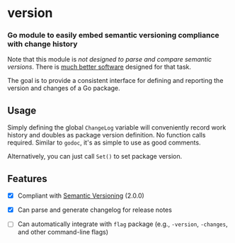 # version
### Go module to easily embed semantic versioning compliance with change history

Note that this module is _not designed to parse and compare semantic versions_. There is [much better software](https://github.com/Masterminds/semver) designed for that task.

The goal is to provide a consistent interface for defining and reporting the version and changes of a Go package.

## Usage
Simply defining the global `ChangeLog` variable will conveniently record work history and doubles as package version definition. No function calls required. Similar to `godoc`, it's as simple to use as good comments.

Alternatively, you can just call `Set()` to set package version.

## Features
- [x] Compliant with [Semantic Versioning](https://semver.org/) (2.0.0)
- [x] Can parse and generate changelog for release notes
- [ ] Can automatically integrate with `flag` package (e.g., `-version`, `-changes`, and other command-line flags)

